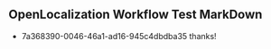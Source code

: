 ## OpenLocalization Workflow Test MarkDown

* 7a368390-0046-46a1-ad16-945c4dbdba35 
thanks!



<!--HONumber=Jan16_HO2-->

